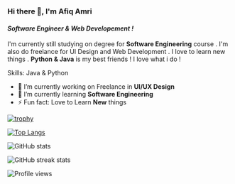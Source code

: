 ### Hi there 👋, **I'm Afiq Amri**
#### *Software Engineer & Web Developement !*

I'm currently still studying on degree for **Software Engineering** course . I'm also do freelance for UI Design and Web Development . I love to learn new things . **Python & Java** is my best friends ! I love what i do !

Skills: Java & Python

- 🔭 I’m currently working on Freelance in **UI/UX Design** 
- 🌱 I’m currently learning **Software Engineering** 
- ⚡ Fun fact: Love to Learn **New** things  

[![trophy](https://github-profile-trophy.vercel.app/?username=afiqamrii)](https://github.com/ryo-ma/github-profile-trophy)

[![Top Langs](https://github-readme-stats.vercel.app/api/top-langs/?username=afiqamrii)](https://github.com/anuraghazra/github-readme-stats)

![GitHub stats](https://github-readme-stats.vercel.app/api?username=afiqamrii&show_icons=true)  

![GitHub streak stats](https://streak-stats.demolab.com/?user=afiqamrii)  

![Profile views](https://gpvc.arturio.dev/afiqamrii)  




